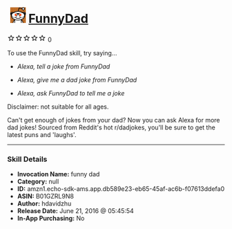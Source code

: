 # &nbsp;<img src="skill_icon" alt="FunnyDad icon" width="36"> [FunnyDad](http://alexa.amazon.com/#skills/amzn1.echo-sdk-ams.app.db589e23-eb65-45af-ac6b-f07613ddefa0)
![0 stars](../../images/ic_star_border_black_18dp_1x.png)![0 stars](../../images/ic_star_border_black_18dp_1x.png)![0 stars](../../images/ic_star_border_black_18dp_1x.png)![0 stars](../../images/ic_star_border_black_18dp_1x.png)![0 stars](../../images/ic_star_border_black_18dp_1x.png) 0

To use the FunnyDad skill, try saying...

* *Alexa, tell a joke from FunnyDad*

* *Alexa, give me a dad joke from FunnyDad*

* *Alexa, ask FunnyDad to tell me a joke*

Disclaimer: not suitable for all ages.

Can't get enough of jokes from your dad? Now you can ask Alexa for more dad jokes! Sourced from Reddit's hot r/dadjokes, you'll be sure to get the latest puns and 'laughs'.

***

### Skill Details

* **Invocation Name:** funny dad
* **Category:** null
* **ID:** amzn1.echo-sdk-ams.app.db589e23-eb65-45af-ac6b-f07613ddefa0
* **ASIN:** B01GZRL9N8
* **Author:** hdavidzhu
* **Release Date:** June 21, 2016 @ 05:45:54
* **In-App Purchasing:** No
